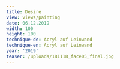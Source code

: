 ```yaml
---
title: Desire
view: views/painting
date: 06.12.2019
width: 100
height: 100
technique-de: Acryl auf Leinwand
technique-en: Acryl auf Leinwand
year: '2019'
teaser: /uploads/181118_face05_final.jpg
---
```


